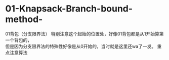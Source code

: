# 01-Knapsack-Branch-bound-method-
01背包（分支限界法）
特别注意这个起始的位置处，好像01背包都是从1开始算第一个背包的，  
但是因为分支限界法的特殊性好像是从0开始的，当时就是这里还wa了一发。
重点注意算法
